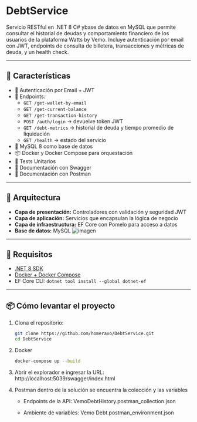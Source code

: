 # DebtService

Servicio RESTful en .NET 8 C# ybase de datos en MySQL que permite consultar el historial de deudas y comportamiento financiero de los usuarios de la plataforma Watts by Vemo. Incluye autenticación por email con JWT, endpoints de consulta de billetera, transacciones y métricas de deuda, y un health check.

---

## 🚀 Características

- 🔐 Autenticación por Email + JWT
- 💼 Endpoints:
  - `GET /get-wallet-by-email`
  - `GET /get-current-balance`
  - `GET /get-transaction-history`
  - `POST /auth/login` → devuelve token JWT
  - `GET /debt-metrics` → historial de deuda y tiempo promedio de liquidación
  - `GET /health` → estado del servicio
- 🐘 MySQL 8 como base de datos
- 📦 Docker y Docker Compose para orquestación
- 🧪 Tests Unitarios
- 📄 Documentación con Swagger
- 📄 Documentación con Postman

---

## 🧱 Arquitectura

- **Capa de presentación:** Controladores con validación y seguridad JWT
- **Capa de aplicación:** Servicios que encapsulan la lógica de negocio
- **Capa de infraestructura:** EF Core con Pomelo para acceso a datos
- **Base de datos:** MySQL
  ![imagen](https://github.com/user-attachments/assets/c627297f-6c8b-47d9-add5-21d4ce6da225)

---

## 🧪 Requisitos

- [.NET 8 SDK](https://dotnet.microsoft.com/en-us/download)
- [Docker + Docker Compose](https://www.docker.com/)
- EF Core CLI: `dotnet tool install --global dotnet-ef`

---

## 📦 Cómo levantar el proyecto

1. Clona el repositorio:
   ```bash
   git clone https://github.com/homeraxo/DebtService.git
   cd DebtService

2. Docker
   ```bash
   docker-compose up --build

3. Abrir el explorador e ingresar la URL: 
    http://localhost:5039/swagger/index.html
  
5. Postman dentro de la solución se encuentra la colección y las variables 

    - Endpoints de la API: VemoDebtHistory.postman_collection.json
   
    - Ambiente de variables: Vemo Debt.postman_environment.json
